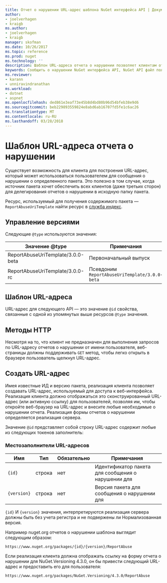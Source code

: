```yaml
---
title: Отчет о нарушении URL-адрес шаблона NuGet интерфейса API | Документы Microsoft
author:
- joelverhagen
- kraigb
ms.author:
- joelverhagen
- kraigb
manager: skofman
ms.date: 10/26/2017
ms.topic: reference
ms.prod: nuget
ms.technology: ''
description: Шаблон URL-адреса отчета о нарушении позволяет клиентам отображать ссылку на отчет о нарушении в их пользовательского интерфейса.
keywords: Сообщить о нарушении NuGet интерфейса API, NuGet API файл политикам, nuget.org шаблон URL-адреса отчета
ms.reviewer:
- karann
- unniravindranathan
ms.workload:
- dotnet
- aspnet
ms.openlocfilehash: ded861e3eaf73e45b8d4bd80b96d54bfeb38e9d6
ms.sourcegitcommit: beb229893559824e8abd6ab16707fd5fe1c6ac26
ms.translationtype: MT
ms.contentlocale: ru-RU
ms.lasthandoff: 03/28/2018
---
```

# <a name="report-abuse-url-template"></a>Шаблон URL-адреса отчета о нарушении

Существует возможность для клиента для построения URL-адрес, который может использоваться пользователем для сообщения о нарушении о определенного пакета. Это полезно в том случае, когда источник пакета хочет обеспечить всех клиентов (даже третьих сторон) для делегирования отчетов о нарушении в исходную папку пакета.

Ресурс, используемый для получения содержимого пакета — `ReportAbuseUriTemplate` найти ресурс в [служба индекс](service-index.md).

## <a name="versioning"></a>Управление версиями

Следующие `@type` используются значения:

Значение @type                       | Примечания
--------------------------------- | -----
ReportAbuseUriTemplate/3.0.0-beta | Первоначальный выпуск
ReportAbuseUriTemplate/3.0.0-rc   | Псевдоним `ReportAbuseUriTemplate/3.0.0-beta`

## <a name="url-template"></a>Шаблон URL-адреса

URL-адрес для следующего API — это значение `@id` свойства, связанные с одной из упомянутых выше ресурсов `@type` значения.

## <a name="http-methods"></a>Методы HTTP

Несмотря на то, что клиент не предназначен для выполнения запросов по URL-адресу отчетов о нарушении от имени пользователя, веб-страницы должны поддерживать `GET` метод, чтобы легко открыть в браузере пользователь щелкнул URL-адрес.

## <a name="construct-the-url"></a>Создать URL-адрес

Имея известные ИД и версию пакета, реализация клиента позволяет создавать URL-адрес, используемый для доступа к веб-интерфейса. Реализация клиента должно отображаться это сконструированный URL-адрес (или активную ссылку) для пользователей, позволяя им, чтобы откройте веб-браузер на URL-адрес и внесите любые необходимые о нарушении отчета. Реализация формы отчетов о нарушении определяется реализация сервера.

Значение `@id` представляет собой строку URL-адрес содержит любые из следующих токенов заполнитель:

### <a name="url-placeholders"></a>Местозаполнители URL-адресов

Имя        | Тип    | Обязательно | Примечания
----------- | ------- | -------- | -----
`{id}`      | строка  | нет       | Идентификатор пакета для сообщения о нарушении для
`{version}` | строка  | нет       | Версия пакета для сообщения о нарушении для

`{id}` И `{version}` значения, интерпретируются реализация сервера должны быть без учета регистра и не подвержены ли Нормализованная версия.

Например nuget.org отчетов о нарушении шаблона выглядит следующим образом:

    https://www.nuget.org/packages/{id}/{version}/ReportAbuse

Если реализация клиента должна отображать ссылку на форму отчета о нарушении для NuGet.Versioning 4.3.0, он бы привести следующий URL-адрес и предоставить его для пользователя:

    https://www.nuget.org/packages/NuGet.Versioning/4.3.0/ReportAbuse
